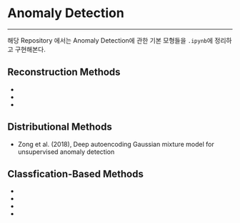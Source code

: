 # Anomaly Detection
-------------------------

해당 Repository 에서는 Anomaly Detection에 관한 기본 모형들을 `.ipynb`에 정리하고 구현해본다.

## Reconstruction Methods

- 
-
-

## Distributional Methods

- Zong et al. (2018), Deep autoencoding Gaussian mixture model for unsupervised anomaly detection


## Classfication-Based Methods

-
-
-
-


